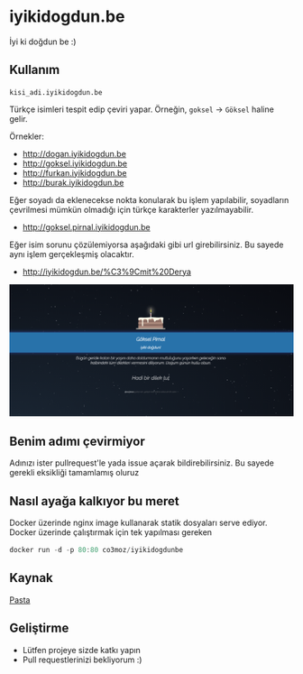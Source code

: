 iyikidogdun.be
============

İyi ki doğdun be :)

Kullanım
----------------
`kisi_adi.iyikidogdun.be`

Türkçe isimleri tespit edip çeviri yapar. Örneğin, `goksel` -> `Göksel` haline gelir.

Örnekler:
* http://dogan.iyikidogdun.be
* http://goksel.iyikidogdun.be
* http://furkan.iyikidogdun.be
* http://burak.iyikidogdun.be

Eğer soyadı da eklenecekse nokta konularak bu işlem yapılabilir, soyadların çevrilmesi mümkün olmadığı için türkçe karakterler yazılmayabilir.

* http://goksel.pirnal.iyikidogdun.be

Eğer isim sorunu çözülemiyorsa aşağıdaki gibi url girebilirsiniz. Bu sayede aynı işlem gerçekleşmiş olacaktır.

* http://iyikidogdun.be/%C3%9Cmit%20Derya

![](src/public/image/fullscreen.png)

Benim adımı çevirmiyor
-----------------------
Adınızı ister pullrequest'le yada issue açarak bildirebilirsiniz. Bu sayede gerekli eksikliği tamamlamış oluruz

Nasıl ayağa kalkıyor bu meret
-------------------
Docker üzerinde nginx image kullanarak statik dosyaları serve ediyor. Docker üzerinde çalıştırmak için tek yapılması gereken

```js
docker run -d -p 80:80 co3moz/iyikidogdunbe
```

Kaynak
-----------
[Pasta](http://codepen.io/fixcl/pen/bsIhn)

Geliştirme
----------------

* Lütfen projeye sizde katkı yapın
* Pull requestlerinizi bekliyorum :)
